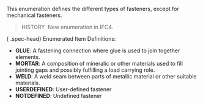 ﻿This enumeration defines the different types of fasteners, except for mechanical fasteners.

> HISTORY&nbsp; New enumeration in IFC4.

{ .spec-head}
Enumerated Item Definitions:

* **GLUE**: A fastening connection where glue is used to join together elements.
* **MORTAR**: A composition of mineralic or other materials used to fill jointing gaps and possibly fulfilling a load carrying role.
* **WELD**: A weld seam between parts of metallic material or other suitable materials.
* **USERDEFINED**: User-defined fastener
* **NOTDEFINED**: Undefined fastener
